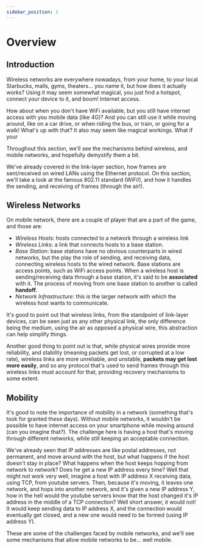 ```yaml
---
sidebar_position: 1
---
```


# Overview

## Introduction

Wireless networks are everywhere nowadays, from your home, to your local Starbucks, malls, gyms, theaters... you name it, but how does it actually works? Using it may seem somewhat magical, you just find a hotspot, connect your device to it, and boom! Internet access.

How about when you don't have WiFi available, but you still have internet access with you mobile data (like 4G)? And you can still use it while moving around, like on a car drive, or when riding the bus, or train, or going for a walk! What's up with that? It also may seem like magical workings. What if your

Throughout this section, we'll see the mechanisms behind wireless, and mobile networks, and hopefully demystify them a bit.

We've already covered in the link-layer section, how frames are sent/received on wired LANs using the Ethernet protocol. On this section, we'll take a look at the famous 802.11 standard (WiFi!), and how it handles the sending, and receiving of frames (through the air!).

## Wireless Networks

On mobile network, there are a couple of player that are a part of the game, and those are:

- _Wireless Hosts_: hosts connected to a network through a wireless link
- _Wireless Links_: a link that connects hosts to a base station.
- _Base Station_: base stations have no obvious counterparts in wired networks, but the play the role of sending, and receiving data, connecting wireless hosts to the wired network. Base stations are access points, such as WiFi access points. When a wireless host is sending/receiving data through a base station, it's said to be **associated** with it. The process of moving from one base station to another is called **handoff**.
- _Network Infrastructure_: this is the larger network with which the wireless host wants to communicate.

It's good to point out that wireless links, from the standpoint of link-layer devices, can be seen just as any other physical link, the only difference being the medium, using the air as opposed a physical wire, this abstraction can help simplify things.

Another good thing to point out is that, while physical wires provide more reliability, and stability (meaning packets get lost, or corrupted at a low rate), wireless links are more unreliable, and unstable, **packets may get lost more easily**, and so any protocol that's used to send frames through this wireless links must account for that, providing recovery mechanisms to some extent.

## Mobility

It's good to note the importance of mobility in a network (something that's took for granted these days). Without mobile networks, it wouldn't be possible to have internet access on your smartphone while moving around (can you imagine that?). The challenge here is having a host that's moving through different networks, while still keeping an acceptable connection.

We've already seen that IP addresses are like postal addresses, not permanent, and move around with the host, but what happens if the host doesn't stay in place? What happens when the host keeps hopping from network to network? Does he get a new IP address every time? Well that might not work very well, imagine a host with IP address X receiving data, using TCP, from youtube servers. Then, because it's moving, it leaves one network, and hops into another network, and it's given a new IP address Y, how in the hell would the youtube servers know that the host changed it's IP address in the middle of a TCP connection? Well short answer, it would not! It would keep sending data to IP address X, and the connection would eventually get closed, and a new one would need to be formed (using IP address Y).

These are some of the challenges faced by mobile networks, and we'll see some mechanisms that allow mobile networks to be... well mobile.

